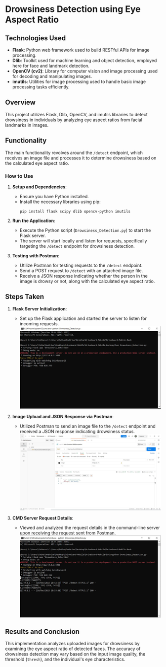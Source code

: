 # Drowsiness Detection using Eye Aspect Ratio

## Technologies Used

- **Flask**: Python web framework used to build RESTful APIs for image processing.
- **Dlib**: Toolkit used for machine learning and object detection, employed here for face and landmark detection.
- **OpenCV (cv2)**: Library for computer vision and image processing used for decoding and manipulating images.
- **imutils**: Utilities for image processing used to handle basic image processing tasks efficiently.

## Overview

This project utilizes Flask, Dlib, OpenCV, and imutils libraries to detect drowsiness in individuals by analyzing eye aspect ratios from facial landmarks in images.

## Functionality

The main functionality revolves around the `/detect` endpoint, which receives an image file and processes it to determine drowsiness based on the calculated eye aspect ratio.

### How to Use

1. **Setup and Dependencies**:
   - Ensure you have Python installed.
   - Install the necessary libraries using pip:
     ```
     pip install flask scipy dlib opencv-python imutils
     ```

2. **Run the Application**:
   - Execute the Python script (`Drowsiness_Detection.py`) to start the Flask server.
   - The server will start locally and listen for requests, specifically targeting the `/detect` endpoint for drowsiness detection.

3. **Testing with Postman**:
   - Utilize Postman for testing requests to the `/detect` endpoint.
   - Send a POST request to `/detect` with an attached image file.
   - Receive a JSON response indicating whether the person in the image is drowsy or not, along with the calculated eye aspect ratio.

## Steps Taken

1. **Flask Server Initialization**:
   - Set up the Flask application and started the server to listen for incoming requests.
   ![Flask Server Initialization](assets/1.JPG)

2. **Image Upload and JSON Response via Postman**:
   - Utilized Postman to send an image file to the `/detect` endpoint and received a JSON response indicating drowsiness status.
   ![Image Upload and JSON Response via Postman](assets/2.JPG)

3. **CMD Server Request Details**:
   - Viewed and analyzed the request details in the command-line server upon receiving the request sent from Postman.
   ![CMD Server Request Details](assets/3.JPG)

## Results and Conclusion

This implementation analyzes uploaded images for drowsiness by examining the eye aspect ratio of detected faces. The accuracy of drowsiness detection may vary based on the input image quality, the threshold (`thresh`), and the individual's eye characteristics.
